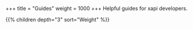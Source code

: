 +++
title = "Guides"
weight = 1000
+++
Helpful guides for xapi developers.

{{% children depth="3" sort="Weight" %}}
